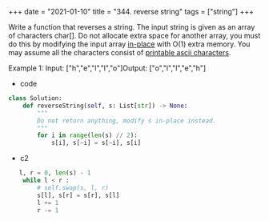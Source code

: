 +++ 
date = "2021-01-10"
title = "344. reverse string"
tags = ["string"]
+++

Write a function that reverses a string. The input string is given as an array of characters char[].
Do not allocate extra space for another array, you must do this by modifying the input array [in-place](https://en.wikipedia.org/wiki/In-place_algorithm) with O(1) extra memory.
You may assume all the characters consist of [printable ascii characters](https://en.wikipedia.org/wiki/ASCII#Printable_characters).

Example 1:
Input: ["h","e","l","l","o"]Output: ["o","l","l","e","h"]

- code
```python
class Solution:
    def reverseString(self, s: List[str]) -> None:
        """
        Do not return anything, modify s in-place instead.
        """
        for i in range(len(s) // 2):
            s[i], s[~i] = s[~i], s[i]
```
- c2
```python
   l, r = 0, len(s) - 1
    while l < r : 
        # self.swap(s, l, r)
        s[l], s[r] = s[r], s[l]
        l += 1
        r -= 1
```

